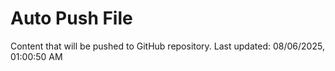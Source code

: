 # Auto Push File

Content that will be pushed to GitHub repository.
Last updated: 08/06/2025, 01:00:50 AM